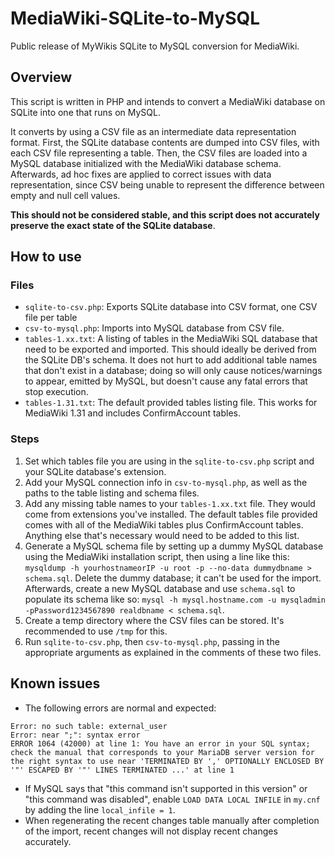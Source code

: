 # MediaWiki-SQLite-to-MySQL
Public release of MyWikis SQLite to MySQL conversion for MediaWiki.

## Overview

This script is written in PHP and intends to convert a MediaWiki database on SQLite into one that runs on MySQL.

It converts by using a CSV file as an intermediate data representation format. First, the SQLite database contents are dumped into CSV files, with each CSV file representing a table. Then, the CSV files are loaded into a MySQL database initialized with the MediaWiki database schema. Afterwards, ad hoc fixes are applied to correct issues with data representation, since CSV being unable to represent the difference between empty and null cell values.

**This should not be considered stable, and this script does not accurately preserve the exact state of the SQLite database**.

## How to use

### Files

* `sqlite-to-csv.php`: Exports SQLite database into CSV format, one CSV file per table
* `csv-to-mysql.php`: Imports into MySQL database from CSV file.
* `tables-1.xx.txt`: A listing of tables in the MediaWiki SQL database that need to be exported and imported. This should ideally be derived from the SQLite DB's schema. It does not hurt to add additional table names that don't exist in a database; doing so will only cause notices/warnings to appear, emitted by MySQL, but doesn't cause any fatal errors that stop execution.
* `tables-1.31.txt`: The default provided tables listing file. This works for MediaWiki 1.31 and includes ConfirmAccount tables.

### Steps

1. Set which tables file you are using in the `sqlite-to-csv.php` script and your SQLite database's extension.
2. Add your MySQL connection info in `csv-to-mysql.php`, as well as the paths to the table listing and schema files.
3. Add any missing table names to your `tables-1.xx.txt` file. They would come from extensions you've installed. The default tables file provided comes with all of the MediaWiki tables plus ConfirmAccount tables. Anything else that's necessary would need to be added to this list.
4. Generate a MySQL schema file by setting up a dummy MySQL database using the MediaWiki installation script, then using a line like this: `mysqldump -h yourhostnameorIP -u root -p --no-data dummydbname > schema.sql`. Delete the dummy database; it can't be used for the import. Afterwards, create a new MySQL database and use `schema.sql` to populate its schema like so: `mysql -h mysql.hostname.com -u mysqladmin -pPassword1234567890 realdbname < schema.sql`.
5. Create a temp directory where the CSV files can be stored. It's recommended to use `/tmp` for this.
6. Run `sqlite-to-csv.php`, then `csv-to-mysql.php`, passing in the appropriate arguments as explained in the comments of these two files.

## Known issues

- The following errors are normal and expected:
```
Error: no such table: external_user
Error: near ";": syntax error
ERROR 1064 (42000) at line 1: You have an error in your SQL syntax; check the manual that corresponds to your MariaDB server version for the right syntax to use near 'TERMINATED BY ',' OPTIONALLY ENCLOSED BY '"' ESCAPED BY '"' LINES TERMINATED ...' at line 1
```
- If MySQL says that "this command isn't supported in this version" or "this command was disabled", enable `LOAD DATA LOCAL INFILE` in `my.cnf` by adding the line `local_infile = 1`.
- When regenerating the recent changes table manually after completion of the import, recent changes will not display recent changes accurately.

